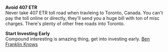 
**Avoid 407 ETR**  
Never take 407 ETR toll road when travleing to Toronto, Canada. You can't pay the toll online or directly, they'll send you a huge bill with ton of misc charges. There's plenty of other free roads into Toronto.

**Start Investing Early**  
Compound interesting is amazing thing, get into investing early. [Ben Franklin Knows](http://www.mymoneyblog.com/ben-franklin-compound-interest.html)

